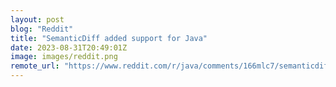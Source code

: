 ```yaml
---
layout: post
blog: "Reddit"
title: "SemanticDiff added support for Java"
date: 2023-08-31T20:49:01Z
image: images/reddit.png
remote_url: "https://www.reddit.com/r/java/comments/166mlc7/semanticdiff_added_support_for_java/"
---
```

